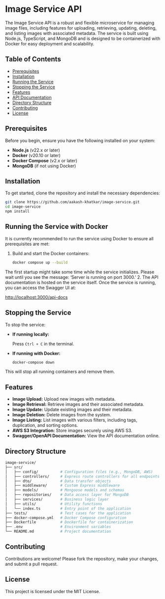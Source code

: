 
# Image Service API

The Image Service API is a robust and flexible microservice for managing image files, including features for uploading, retrieving, updating, deleting, and listing images with associated metadata. The service is built using Node.js, TypeScript, and MongoDB and is designed to be containerized with Docker for easy deployment and scalability.

## Table of Contents

- [Prerequisites](#prerequisites)
- [Installation](#installation)
- [Running the Service](#running-the-service)
- [Stopping the Service](#stopping-the-service)
- [Features](#features)
- [API Documentation](#api-documentation)
- [Directory Structure](#directory-structure)
- [Contributing](#contributing)
- [License](#license)

## Prerequisites

Before you begin, ensure you have the following installed on your system:

- **Node.js** (v22.x or later)
- **Docker** (v20.10 or later)
- **Docker Compose** (v2.x or later)
- **MongoDB** (if not using Docker)

## Installation

To get started, clone the repository and install the necessary dependencies:

```bash
git clone https://github.com/aakash-khatkar/image-service.git
cd image-service
npm install
```

## Running the Service with Docker

It is currently recommended to run the service using Docker to ensure all prerequisites are met:

1. Build and start the Docker containers:

   ```bash
   docker compose up --build
   ```
The first startup might take some time while the service initializes. Please wait until you see the message: ‘Server is running on port 3000.’
2. The API documentation is hosted on the service itself. Once the service is running, you can access the Swagger UI at:

[http://localhost:3000/api-docs](http://localhost:3000/api-docs)

## Stopping the Service

To stop the service:

- **If running locally:**

  Press `Ctrl + C` in the terminal.

- **If running with Docker:**

  ```bash
  docker-compose down
  ```

This will stop all running containers and remove them.

## Features

- **Image Upload:** Upload new images with metadata.
- **Image Retrieval:** Retrieve images and their associated metadata.
- **Image Update:** Update existing images and their metadata.
- **Image Deletion:** Delete images from the system.
- **Image Listing:** List images with various filters, including tags, duplication, and sorting options.
- **AWS S3 Integration:** Store images securely using AWS S3.
- **Swagger/OpenAPI Documentation:** View the API documentation online.


## Directory Structure

```bash
image-service/
├── src/
│   ├── config/          # Configuration files (e.g., MongoDB, AWS)
│   ├── controllers/     # Express route controllers for all endpoints
│   ├── dto/             # Data transfer objects
│   ├── middleware/      # Custom Express middleware
│   ├── models/          # Mongoose models and schemas
│   ├── repositories/    # Data access layer for MongoDB
│   ├── services/        # Business logic layer
│   ├── utils/           # Utility functions
│   └── index.ts         # Entry point of the application
├── tests/               # Test cases for the application
├── docker-compose.yml   # Docker Compose configuration
├── Dockerfile           # Dockerfile for containerization
├── .env                 # Environment variables
└── README.md            # Project documentation
```

## Contributing

Contributions are welcome! Please fork the repository, make your changes, and submit a pull request.

## License

This project is licensed under the MIT License.
